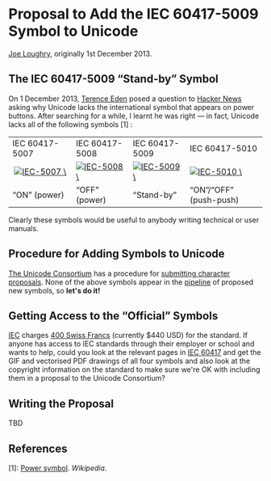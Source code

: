 Proposal to Add the IEC 60417-5009 Symbol to Unicode
====================================================

[Joe Loughry](mailto:joe.loughry@stx.ox.ac.uk), originally 1st December 2013.

The IEC 60417-5009 &ldquo;Stand-by&rdquo; Symbol
------------------------------------------------

On 1 December 2013, [Terence Eden](http://shkspr.mobi/blog/) posed a question to
[Hacker News](https://news.ycombinator.com/item?id=6828102) asking why Unicode lacks
the international symbol that appears on power buttons. After searching for a while,
I learnt he was right &mdash; in fact, Unicode lacks all of the following symbols [1] :

<table>
<tr>
<td>IEC 60417-5007</td>
<td>IEC 60417-5008</td>
<td>IEC 60417-5009</td>
<td>IEC 60417-5010</td>
</tr>
<tr>
<td width="25%" align="center"><a
href="https://github.com/jloughry/Unicode/raw/master/IEC5007_On_Symbol.svg"><img
src="https://github.com/jloughry/Unicode/raw/master/31px-IEC5007_On_Symbol.svg.png"
alt="IEC-5007 \"ON\" (power) symbol (click for SVG)"></a></td>
<td><a
href="https://github.com/jloughry/Unicode/raw/master/IEC5008_Off_Symbol.svg"><img
src="https://github.com/jloughry/Unicode/raw/master/176px-IEC5008_Off_Symbol.svg.png"
alt="IEC-5008 \"OFF\" (power) symbol (click for SVG)"></a></td>
<td><a
href="https://github.com/jloughry/Unicode/raw/master/IEC5009_Standby_Symbol.svg"><img
src="https://github.com/jloughry/Unicode/raw/master/177px-IEC5009_Standby_Symbol.svg.png"
alt="IEC-5009 \"Stand-by\" symbol (click for SVG)"></a></td>
<td><a
href="https://github.com/jloughry/Unicode/raw/master/IEC5010_On_Off_Symbol.svg"><img
src="https://github.com/jloughry/Unicode/raw/master/176px-IEC5010_On_Off_Symbol.svg.png"
alt="IEC-5010 \"On\"/\"OFF\" (push-push) symbol (click for SVG)"></a></td>
</tr>
<tr>
<td>&ldquo;ON&rdquo; (power)</td>
<td>&ldquo;OFF&rdquo; (power)</td>
<td>&ldquo;Stand-by&rdquo;</td>
<td>&ldquo;ON&rdquo;/&ldquo;OFF&rdquo; (push-push)</td>
</tr>
</table>

Clearly these symbols would be useful to anybody writing technical or user manuals.

Procedure for Adding Symbols to Unicode
---------------------------------------

[The Unicode Consortium](http://www.unicode.org/) has a procedure for
[submitting character proposals](http://www.unicode.org/pending/proposals.html). None of
the above symbols appear in the [pipeline](http://www.unicode.org/pending/proposals.html)
of proposed new symbols, so **let's do it!**

Getting Access to the &ldquo;Official&rdquo; Symbols
----------------------------------------

[IEC](http://www.iec.ch/) charges
[400 Swiss Francs](http://webstore.iec.ch/webstore/webstore.nsf/artnum/029221)
(currently $440 USD) for the standard. If anyone has access to IEC standards through their
employer or school and wants to help, could you look at the relevant pages in
[IEC 60417](http://webstore.iec.ch/webstore/webstore.nsf/ArtNum_PK/29221?OpenDocument) and
get the GIF and vectorised PDF drawings of all four symbols and also look at the copyright
information on the standard to make sure we're OK with including them in a proposal to the
Unicode Consortium?

Writing the Proposal
--------------------

TBD

References
----------

[1]: [Power symbol](http://en.wikipedia.org/wiki/Power_symbol#Definitions). *Wikipedia*.

